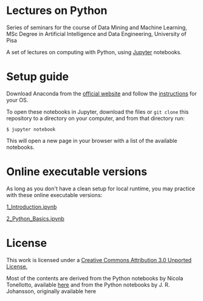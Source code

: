 # Lectures on Python

Series of seminars for the course of Data Mining and Machine Learning, MSc Degree in Artificial Intelligence and Data Engineering, University of Pisa

A set of lectures on computing with Python, using [Jupyter](https://jupyter.org) notebooks. 


# Setup guide

Download Anaconda from the [official website](https://www.anaconda.com/products/individual) and follow the [instructions](https://docs.anaconda.com/anaconda/install/) for your OS.

To open these notebooks in Jupyter, download the files or `git clone` this repository to a directory on your computer, and from that directory run:

```shell
$ jupyter notebook
```

This will open a new page in your browser with a list of the available notebooks.


# Online executable versions

As long as you don't have a clean setup for local runtime, you may practice with these online executable versions:

[1_Introduction.ipynb](https://mybinder.org/v2/gh/alerenda/878II-Python/main?filepath=1_Introduction.ipynb)

[2_Python_Basics.ipynb](https://mybinder.org/v2/gh/alerenda/878II-Python/main?filepath=2_Python_Basics.ipynb)


# License

This work is licensed under a [Creative Commons Attribution 3.0 Unported License.](http://creativecommons.org/licenses/by/3.0/)

Most of the contents are derived from the Python notebooks by Nicola Tonellotto, available [here](https://github.com/tonellotto/PythonLectures/) and from the Python notebooks by J. R. Johansson, originally available here